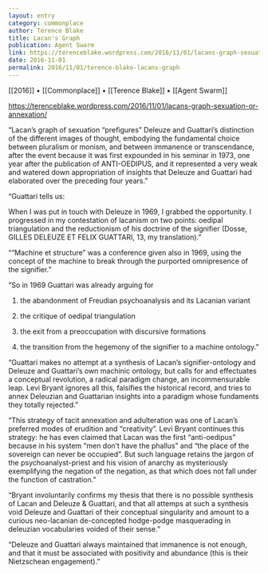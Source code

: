 ```yaml
---
layout: entry
category: commonplace
author: Terence Blake
title: Lacan's Graph
publication: Agent Swarm
link: https://terenceblake.wordpress.com/2016/11/01/lacans-graph-sexuation-or-annexation/
date: 2016-11-01
permalink: 2016/11/01/terence-blake-lacans-graph
---
```


[[2016]] • [[Commonplace]] • [[Terence Blake]] • [[Agent Swarm]]

https://terenceblake.wordpress.com/2016/11/01/lacans-graph-sexuation-or-annexation/

“Lacan’s graph of sexuation “prefigures” Deleuze and Guattari’s distinction of the different images of thought, embodying the fundamental choice between pluralism or monism, and between immanence or transcendance, after the event because it was first expounded in his seminar in 1973, one year after the publication of ANTI-OEDIPUS, and it represented a very weak and watered down appropriation of insights that Deleuze and Guattari had elaborated over the preceding four years.”

“Guattari tells us:

When I was put in touch with Deleuze in 1969, I grabbed the opportunity. I progressed in my contestation of lacanism on two points: oedipal triangulation and the reductionism of his doctrine of the signifier (Dosse, GILLES DELEUZE ET FELIX GUATTARI, 13, my translation).”

““Machine et structure” was a conference given also in 1969, using the concept of the machine to break through the purported omnipresence of the signifier.”

“So in 1969 Guattari was already arguing for

1) the abandonment of Freudian psychoanalysis and its Lacanian variant

2) the critique of oedipal triangulation

3) the exit from a preoccupation with discursive formations

4) the transition from the hegemony of the signifier to a machine ontology.”

“Guattari makes no attempt at a synthesis of Lacan’s signifier-ontology and Deleuze and Guattari’s own machinic ontology, but calls for and effectuates a conceptual revolution, a radical paradigm change, an incommensurable leap. Levi Bryant ignores all this, falsifies the historical record, and tries to annex Deleuzian and Guattarian insights into a paradigm whose fundaments they totally rejected.”

“This strategy of tacit annexation and adulteration was one of Lacan’s preferred modes of erudition and “creativity”. Levi Bryant continues this strategy: he has even claimed that Lacan was the first “anti-oedipus” because in his system “men don’t have the phallus” and “the place of the sovereign can never be occupied”. But such language retains the jargon of the psychoanalyst-priest and his vision of anarchy as mysteriously exemplifying the negation of the negation, as that which does not fall under the function of castration.”

“Bryant involuntarily confirms my thesis that there is no possible synthesis of Lacan and Deleuze & Guattari, and that all attemps at such a synthesis void Deleuze and Guattari of their conceptual singularity and amount to a curious neo-lacanian de-concepted hodge-podge masquerading in deleuzian vocabularies voided of their sense.”

“Deleuze and Guattari always maintained that immanence is not enough, and that it must be associated with positivity and abundance (this is their Nietzschean engagement).”


